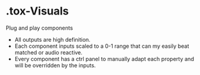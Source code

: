 # .tox-Visuals

Plug and play components

- All outputs are high definition.
- Each component inputs scaled to a 0-1 range that can my easily beat matched or audio reactive.
- Every component has a ctrl panel to manually adapt each property and will be overridden by the inputs.

